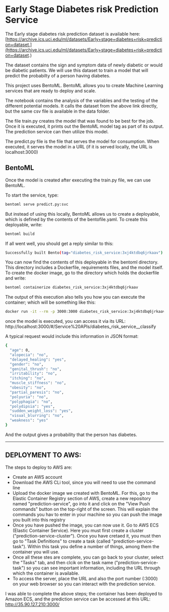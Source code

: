 # Early Stage Diabetes risk Prediction Service  


The Early stage diabetes risk prediction dataset is available here:
[https://archive.ics.uci.edu/ml/datasets/Early+stage+diabetes+risk+prediction+dataset.](https://archive.ics.uci.edu/ml/datasets/Early+stage+diabetes+risk+prediction+dataset.)


The dataset contains the sign and symptom data of newly diabetic or would be diabetic patients.
We will use this dataset to train a model that will predict the probabilty of a person having diabetes.

This project uses BentoML. BentoML allows you to create Machine Learning services that are ready to deploy and scale.

The notebook contains the analysis of the variables and the testing of the different potential models. It calls the dataset from the above link directly, but the same csv file is available in the data folder.

The file train.py creates the model that was found to be best for the job. Once it is executed, it prints out the BentoML model tag as part of its output. The prediction service can then utilize this model.

The predict.py file is the file that serves the model for consumption. When executed, it serves the model in a URL (if it is served locally, the URL is localhost:3000)

## BentoML

Once the model is created after executing the train.py file, we can use BentoML. 

To start the service, type:
```bash
bentoml serve predict.py:svc
```

But instead of using this locally, BentoML allows us to create a deployable, which is defined by the contents of the bentofile.yaml. To create this deployable, write:
```bash
bentoml build
```

If all went well, you should get a reply similar to this:
```bash
Successfully built Bento(tag="diabetes_risk_service:3xj4ktdbq6jrkaav").
```

You can now find the contents of this deployable in the bentoml directory. This directory includes a Dockerfile, requirements files, and the model itself.
To create the docker image, go to the directory which holds the dockerfile and write:
```bash
bentoml containerize diabetes_risk_service:3xj4ktdbq6jrkaav
```

The output of this execution also tells you how you can execute the container; which will be something like this:

```bash
docker run -it --rm -p 3000:3000 diabetes_risk_service:3xj4ktdbq6jrkaav serve --production
```


once the model is executed, you can access it via its URL:
http://localhost:3000/#/Service%20APIs/diabetes_risk_service__classify

A typical request would include this information in JSON format:

```bash
{
  "age": 0,
  "alopecia": "no",
  "delayed_healing": "yes",
  "gender": "no",
  "genital_thrush": "no",
  "irritability": "no",
  "itching": "no",
  "muscle_stiffness": "no",
  "obesity": "no",
  "partial_paresis": "no",
  "polyuria": "no",
  "polyphagia": "no",
  "polydipsia": "yes",
  "sudden_weight_loss": "yes",
  "visual_blurring": "no",
  "weakness": "yes"
}
```

And the output gives a probability that the person has diabetes.

---

## DEPLOYMENT TO AWS:

The steps to deploy to AWS are:
- Create an AWS account
- Download the AWS CLi tool, since you will need to use the command line
- Upload the docker image we created with BentoML. For this, go to the Elastic Container Registry section of AWS, create a new repository named "prediction-service", go into it and click on the "View Push commands" button on the top-right of the screen. This will explain the commands you hav to enter in your machine so you can push the image you built into this registry
- Once you have pushed the image, you can now use it. Go to AWS ECS (Elastic Container Service). Here you must first create a cluster ("prediction-service-cluster"). Once you have cretaed it, you must then go to "Task Definitions" to create a task (called "prediction-service-task"). Within this task you define a number of things, among them the container you will use.
- Once all these stes are complete, you can go back to your cluster, select the "Tasks" tab, and then clcik on the task name ("prediction-service-task") so you can see important information, including the URL through which the container is available.
- To access the server, place the URL and also the port number (<URL>:3000) on your web browser so you can interact with the prediction service.
  
  
I was able to complete the above steps; the container has been deployed to Amazon ECS, and the prediction service can be accessed at this URL: 
http://35.90.127.210:3000/
